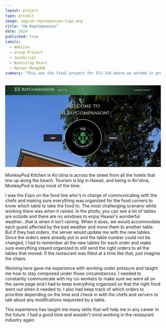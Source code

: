 ```yaml
---
layout: project
type: project
image: img/uh-repcompanion-logo.png
title: "UH RepCompanion"
date: 2024
published: true
labels:
  - Website
  - Group Project
  - JavaScript
  - Bootstrap React
  - Meteor MongoDB
summary: "This was the final project for ICS-314 where we worked in groups to experience the process of deploying a website from start to finish."
---
```


<img width="800px" class="rounded mx-auto d-block" src="../img/uh-repcompanion-home.png">

MonkeyPod Kitchen in Ko'olina is across the street from all the hotels that line up along the beach. Tourism is big in Hawaii, and being in Ko'olina, MonkeyPod is busy most of the time. 

I was the Expo on the food line who's in charge of communicating with the chefs and making sure everything was organized for the food runners to know which table to take the food to. The most challenging scenario while working there was when it rained. In the photo, you can see a lot of tables are outside and there are no windows to enjoy Hawaii's wonderful weather...that is when it isn't raining. When it does, we would accommodate each guest affected by the bad weather and move them to another table. But if they had orders, the server would update me with the new tables. Since the orders were already put in and the table number could not be changed, I had to remember all the new tables for each order and make sure everything stayed organized to still send the right orders to all the tables that moved. If the restaurant was filled at a time like that, just imagine the chaos. 

Working here gave me experience with working under pressure and taught me how to stay composed under those circumstances. I needed to constantly communicate with my co-workers to make sure we were all on the same page and I had to keep everything organized so that the right food went out when it needed to. I also had keep track of which orders to prioritize depending on the time and check in with the chefs and servers to talk about any modifcations requested by a table.

This experience has taught me many skills that will help me in any career in the future. I had a good time and wouldn't mind working in the restaurant industry again. 
